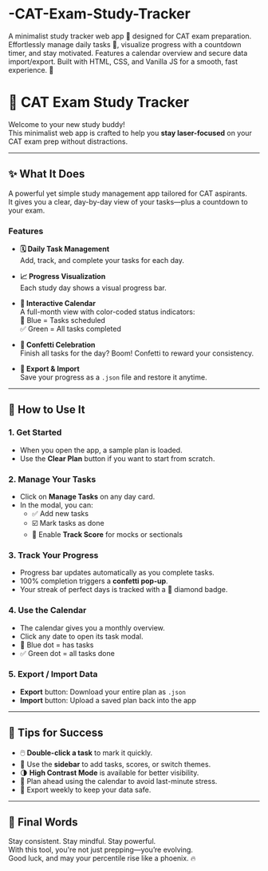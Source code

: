 # -CAT-Exam-Study-Tracker
A minimalist study tracker web app 🎯 designed for CAT exam preparation. Effortlessly manage daily tasks 📝, visualize progress with a countdown timer, and stay motivated. Features a calendar overview and secure data import/export. Built with HTML, CSS, and Vanilla JS for a smooth, fast experience. 🚀
 # 🎯 CAT Exam Study Tracker

Welcome to your new study buddy!  
This minimalist web app is crafted to help you **stay laser-focused** on your CAT exam prep without distractions.

---

## ✨ What It Does

A powerful yet simple study management app tailored for CAT aspirants.  
It gives you a clear, day-by-day view of your tasks—plus a countdown to your exam.

### Features

- **🗓️ Daily Task Management**  
  Add, track, and complete your tasks for each day.

- **📈 Progress Visualization**  
  Each study day shows a visual progress bar.

- **📅 Interactive Calendar**  
  A full-month view with color-coded status indicators:  
  🔵 Blue = Tasks scheduled  
  ✅ Green = All tasks completed

- **🎉 Confetti Celebration**  
  Finish all tasks for the day? Boom! Confetti to reward your consistency.

- **💾 Export & Import**  
  Save your progress as a `.json` file and restore it anytime.

---

## 🚀 How to Use It

### 1. Get Started

- When you open the app, a sample plan is loaded.
- Use the **Clear Plan** button if you want to start from scratch.

### 2. Manage Your Tasks

- Click on **Manage Tasks** on any day card.
- In the modal, you can:
  - ✅ Add new tasks  
  - ☑️ Mark tasks as done  
  - 📝 Enable **Track Score** for mocks or sectionals

### 3. Track Your Progress

- Progress bar updates automatically as you complete tasks.
- 100% completion triggers a **confetti pop-up**.
- Your streak of perfect days is tracked with a 💎 diamond badge.

### 4. Use the Calendar

- The calendar gives you a monthly overview.
- Click any date to open its task modal.
- 🔵 Blue dot = has tasks  
- ✅ Green dot = all tasks done

### 5. Export / Import Data

- **Export** button: Download your entire plan as `.json`
- **Import** button: Upload a saved plan back into the app

---

## 🧠 Tips for Success

- 🖱️ **Double-click a task** to mark it quickly.
- 🎯 Use the **sidebar** to add tasks, scores, or switch themes.
- 🌗 **High Contrast Mode** is available for better visibility.
- 📅 Plan ahead using the calendar to avoid last-minute stress.
- 💾 Export weekly to keep your data safe.

---

## 💬 Final Words

Stay consistent. Stay mindful. Stay powerful.  
With this tool, you're not just prepping—you’re evolving.  
Good luck, and may your percentile rise like a phoenix. 🔥
